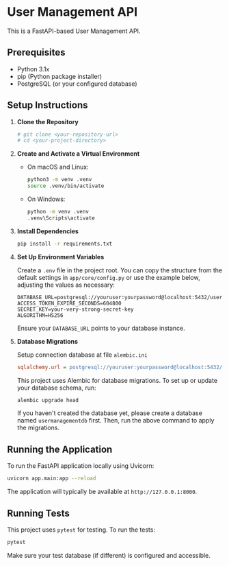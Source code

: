 # User Management API

This is a FastAPI-based User Management API.

## Prerequisites

*   Python 3.1x
*   pip (Python package installer)
*   PostgreSQL (or your configured database)

## Setup Instructions

1.  **Clone the Repository**
    ```bash
    # git clone <your-repository-url>
    # cd <your-project-directory>
    ```

2.  **Create and Activate a Virtual Environment**

    *   On macOS and Linux:
        ```bash
        python3 -m venv .venv
        source .venv/bin/activate
        ```
    *   On Windows:
        ```bash
        python -m venv .venv
        .venv\Scripts\activate
        ```

3.  **Install Dependencies**
    ```bash
    pip install -r requirements.txt
    ```

4.  **Set Up Environment Variables**

    Create a `.env` file in the project root. You can copy the structure from the default settings in `app/core/config.py` or use the example below, adjusting the values as necessary:

    ```env
    DATABASE_URL=postgresql://youruser:yourpassword@localhost:5432/usermanagementdb
    ACCESS_TOKEN_EXPIRE_SECONDS=604800
    SECRET_KEY=your-very-strong-secret-key
    ALGORITHM=HS256
    ```
    Ensure your `DATABASE_URL` points to your database instance.

5.  **Database Migrations**

    Setup connection database at file `alembic.ini`
    ```ini
    sqlalchemy.url = postgresql://youruser:yourpassword@localhost:5432/usermanagementdb
    ```
    This project uses Alembic for database migrations. To set up or update your database schema, run:
    ```bash
    alembic upgrade head
    ```
    If you haven't created the database yet, please create a database named `usermanagementdb` first. Then, run the above command to apply the migrations.

## Running the Application

To run the FastAPI application locally using Uvicorn:

```bash
uvicorn app.main:app --reload
```

The application will typically be available at `http://127.0.0.1:8000`.

## Running Tests

This project uses `pytest` for testing. To run the tests:

```bash
pytest
```

Make sure your test database (if different) is configured and accessible. 
